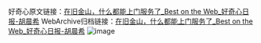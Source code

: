 好奇心原文链接：[在旧金山，什么都能上门服务了_Best on the Web_好奇心日报-胡晨希](https://www.qdaily.com/articles/8932.html)
WebArchive归档链接：[在旧金山，什么都能上门服务了_Best on the Web_好奇心日报-胡晨希](http://web.archive.org/web/20190623153655/https://www.qdaily.com/articles/8932.html)
![image](http://ww3.sinaimg.cn/large/007d5XDply1g3vdzomrknj30u024lh64)